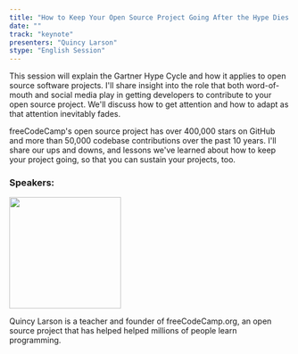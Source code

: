 ```yaml
---
title: "How to Keep Your Open Source Project Going After the Hype Dies Down"
date: ""
track: "keynote"
presenters: "Quincy Larson"
stype: "English Session"
--- 
```


This session will explain the Gartner Hype Cycle and how it applies to open source software projects. I'll share insight into the role that both word-of-mouth and social media play in getting developers to contribute to your open source project. We'll discuss how to get attention and how to adapt as that attention inevitably fades.

freeCodeCamp's open source project has over 400,000 stars on GitHub and more than 50,000 codebase contributions over the past 10 years. I'll share our ups and downs, and lessons we've learned about how to keep your project going, so that you can sustain your projects, too.

### Speakers:

<img src="https://sessionize.com/image/5abe-400o400o1-swyUNMsPchJr8DQS2Y1pMM.jpg" width="200" /><br/>

Quincy Larson is a teacher and founder of freeCodeCamp.org, an open source project that has helped helped millions of people learn programming.